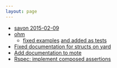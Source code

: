 ```yaml
---
layout: page
---
```


- [savon 2015-02-09](https://github.com/savonrb/savon/pull/661) 
- [ohm](https://github.com/soveran/ohm)
  - [fixed examples](https://github.com/soveran/ohm/pull/187) [and added as tests](https://github.com/soveran/ohm/pull/189)
- [Fixed documentation for structs on yard](https://github.com/lsegal/yard/pull/820)
- [Add documentation to mote](https://github.com/soveran/mote/pull/3)
- [Rspec: implement composed
  assertions](https://github.com/rspec/rspec-expectations/pull/329)
